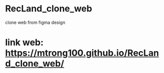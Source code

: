 # RecLand_clone_web
clone web from figma design
# link web: https://mtrong100.github.io/RecLand_clone_web/
